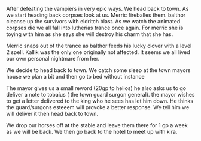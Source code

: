 After defeating the vampiers in very epic ways. We head back to town. As we start heading back corpses look at us. Merric fireballes them. balthor cleanse up the survivors with eldritch blast. As we watch the animated corpses die we all fall into lutherias trance once again. For merric she is toying with him as she says she will destroy his charm that she has. 

  
Merric snaps out of the trance as balthor feeds his lucky clover with a level 2 spell. Kallik was the only one originally not affected. It seems we all lived our own personal nightmare from her. 

  
We decide to head back to town. We catch some sleep at the town mayors house we plan a bit and then go to bed without instance

The mayor gives us a small reword (20gp to helios) he also asks us to go deliver a note to tobaius ( the town guard surgon general). the mayor wishes to get a letter delivered to the king who he sees has let him down. He thinks the guard/surgons esteeem will provoke a better response. We tell him we will deliver it then head back to town. 

We drop our horses off at the stable and leave them there for 1 gp a week as we will be back. We then go back to the hotel to meet up with kira. 